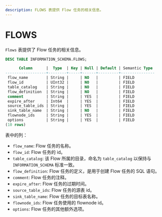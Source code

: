 ```yaml
---
description: FLOWS 表提供 Flow 任务的相关信息。
---
```


# FLOWS
`Flows` 表提供了 Flow 任务的相关信息。

```sql
DESC TABLE INFORMATION_SCHEMA.FLOWS;
```

```sql
      Column      |  Type  | Key | Null | Default | Semantic Type 
------------------+--------+-----+------+---------+---------------
 flow_name        | String |     | NO   |         | FIELD
 flow_id          | UInt32 |     | NO   |         | FIELD
 table_catalog    | String |     | NO   |         | FIELD
 flow_definition  | String |     | NO   |         | FIELD
 comment          | String |     | YES  |         | FIELD
 expire_after     | Int64  |     | YES  |         | FIELD
 source_table_ids | String |     | YES  |         | FIELD
 sink_table_name  | String |     | NO   |         | FIELD
 flownode_ids     | String |     | YES  |         | FIELD
 options          | String |     | YES  |         | FIELD
(10 rows)
```

表中的列：

* `flow_name`: Flow 任务的名称。
* `flow_id`: Flow 任务的 id。
* `table_catalog`: 该 Flow 所属的目录，命名为 `table_catalog` 以保持与 `INFORMATION_SCHEMA` 标准一致。
* `flow_definition`: Flow 任务的定义，是用于创建 Flow 任务的 SQL 语句。
* `comment`: Flow 任务的注释。
* `expire_after`: Flow 任务的过期时间。
* `source_table_ids`: Flow 任务的源表 id。
* `sink_table_name`: Flow 任务的目标表名称。
* `flownode_ids`: Flow 任务使用的 flownode id。
* `options`: Flow 任务的其他额外选项。